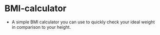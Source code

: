 # BMI-calculator
- A simple BMI calculator you can use to quickly check your ideal weight in comparison to your height.
